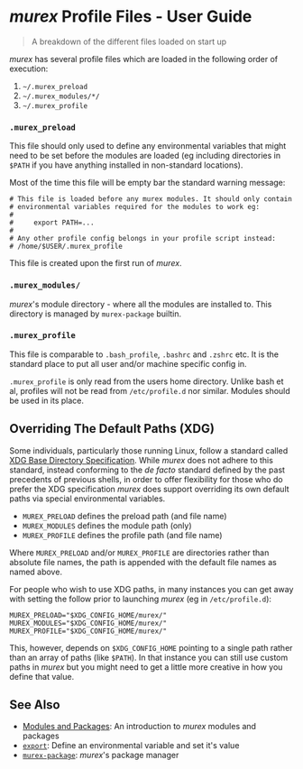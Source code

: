# _murex_ Profile Files - User Guide

> A breakdown of the different files loaded on start up

_murex_ has several profile files which are loaded in the following order of
execution:

1. `~/.murex_preload`
2. `~/.murex_modules/*/`
3. `~/.murex_profile`

### `.murex_preload`

This file should only used to define any environmental variables that might
need to be set before the modules are loaded (eg including directories in
`$PATH` if you have anything installed in non-standard locations).

Most of the time this file will be empty bar the standard warning message:

    # This file is loaded before any murex modules. It should only contain
    # environmental variables required for the modules to work eg:
    #
    #     export PATH=...
    #
    # Any other profile config belongs in your profile script instead:
    # /home/$USER/.murex_profile

This file is created upon the first run of _murex_.

### `.murex_modules/`

_murex_'s module directory - where all the modules are installed
to. This directory is managed by `murex-package` builtin.

### `.murex_profile`

This file is comparable to `.bash_profile`, `.bashrc` and `.zshrc` etc. It
is the standard place to put all user and/or machine specific config in.

`.murex_profile` is only read from the users home directory. Unlike bash et
al, profiles will not be read from `/etc/profile.d` nor similar. Modules
should be used in its place.

## Overriding The Default Paths (XDG)

Some individuals, particularly those running Linux, follow a standard called
[XDG Base Directory Specification](https://specifications.freedesktop.org/basedir-spec/basedir-spec-latest.html).
While _murex_ does not adhere to this standard, instead conforming to the
_de facto_ standard defined by the past precedents of previous shells, in
order to offer flexibility for those who do prefer the XDG specification
_murex_ does support overriding its own default paths via special environmental
variables.

- `MUREX_PRELOAD` defines the preload path (and file name)
- `MUREX_MODULES` defines the module path (only)
- `MUREX_PROFILE` defines the profile path (and file name)

Where `MUREX_PRELOAD` and/or `MUREX_PROFILE` are directories rather than
absolute file names, the path is appended with the default file names as
named above.

For people who wish to use XDG paths, in many instances you can get away
with setting the follow prior to launching _murex_ (eg in `/etc/profile.d`):

    MUREX_PRELOAD="$XDG_CONFIG_HOME/murex/"
    MUREX_MODULES="$XDG_CONFIG_HOME/murex/"
    MUREX_PROFILE="$XDG_CONFIG_HOME/murex/"
    
This, however, depends on `$XDG_CONFIG_HOME` pointing to a single path rather
than an array of paths (like `$PATH`). In that instance you can still use
custom paths in _murex_ but you might need to get a little more creative in
how you define that value.

## See Also

* [Modules and Packages](../user-guide/modules.md):
  An introduction to _murex_ modules and packages
* [`export`](../commands/export.md):
  Define an environmental variable and set it's value
* [`murex-package`](../commands/murex-package.md):
  _murex_'s package manager